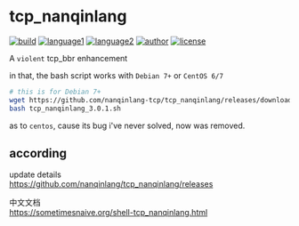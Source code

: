 # tcp_nanqinlang

[![build](https://github.com/nanqinlang/SVG/blob/master/build%20passing.svg)](https://github.com/nanqinlang-tcp/tcp_nanqinlang)
[![language1](https://github.com/nanqinlang/SVG/blob/master/language-c-blue.svg)](https://github.com/nanqinlang-tcp/tcp_nanqinlang)
[![language2](https://github.com/nanqinlang/SVG/blob/master/language-shell-blue.svg)](https://github.com/nanqinlang-tcp/tcp_nanqinlang)
[![author](https://github.com/nanqinlang/SVG/blob/master/author-nanqinlang-lightgrey.svg)](https://github.com/nanqinlang-tcp/tcp_nanqinlang)
[![license](https://github.com/nanqinlang/SVG/blob/master/license-GPLv3-orange.svg)](https://github.com/nanqinlang-tcp/tcp_nanqinlang)

A `violent` tcp_bbr enhancement

in that, the bash script works with `Debian 7+` or `CentOS 6/7`

```bash
# this is for Debian 7+
wget https://github.com/nanqinlang-tcp/tcp_nanqinlang/releases/download/3.0.1/tcp_nanqinlang_3.0.1.sh
bash tcp_nanqinlang_3.0.1.sh
```

as to `centos`, cause its bug i've never solved, now was removed.

## according

update details  
https://github.com/nanqinlang/tcp_nanqinlang/releases

中文文档  
https://sometimesnaive.org/shell-tcp_nanqinlang.html
